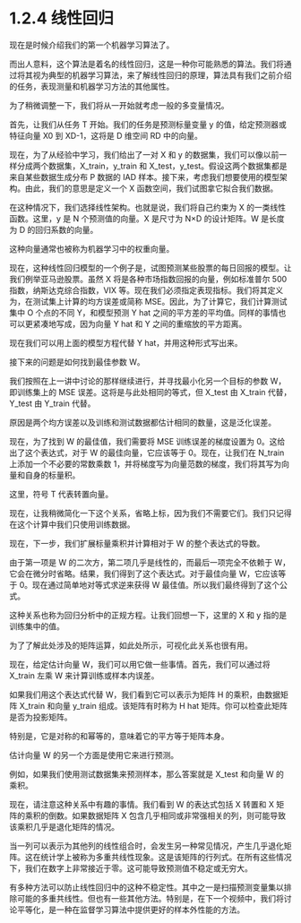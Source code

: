 # 1.2.4 线性回归

现在是时候介绍我们的第一个机器学习算法了。

而出人意料，这个算法是着名的线性回归，这是一种你可能熟悉的算法。我们将通过将其视为典型的机器学习算法，来了解线性回归的原理，算法具有我们之前介绍的任务，表现测量和机器学习方法的其他属性。

为了稍微调整一下，我们将从一开始就考虑一般的多变量情况。

首先，让我们从任务 T 开始。我们的任务是预测标量变量 y 的值，给定预测器或特征向量 X0 到 XD-1，这将是 D 维空间 RD 中的向量。

现在，为了从经验中学习，我们给出了一对 X 和 y 的数据集，我们可以像以前一样分成两个数据集，X_train，y_train 和 X_test，y_test。假设这两个数据集都是来自某些数据生成分布 P 数据的 IAD 样本。接下来，考虑我们想要使用的模型架构。由此，我们的意思是定义一个 X 函数空间，我们试图拿它拟合我们数据。

在这种情况下，我们选择线性架构。也就是说，我们将自己约束为 X 的一类线性函数。这里，y 是 N 个预测值的向量。X 是尺寸为 N×D 的设计矩阵。W 是长度为 D 的回归系数的向量。

这种向量通常也被称为机器学习中的权重向量。

现在，这种线性回归模型的一个例子是，试图预测某些股票的每日回报的模型。让我们例举亚马逊股票。虽然 X 将是各种市场指数回报的向量，例如标准普尔 500 指数，纳斯达克综合指数，VIX 等。现在我们必须指定表现指标。我们将其定义为，在测试集上计算的均方误差或简称 MSE。因此，为了计算它，我们计算测试集中 O 个点的不同 Y，和模型预测 Y hat 之间的平方差的平均值。同样的事情也可以更紧凑地写成，因为向量 Y hat 和 Y 之间的重缩放的平方距离。

现在我们可以用上面的模型方程代替 Y hat，并用这种形式写出来。

接下来的问题是如何找到最佳参数 W。

我们按照在上一讲中讨论的那样继续进行，并寻找最小化另一个目标的参数 W，即训练集上的 MSE 误差。这将是与此处相同的等式，但 X_test 由 X_train 代替，Y_test 由 Y_train 代替。

原因是两个均方误差以及训练和测试数据都估计相同的数量，这是泛化误差。

现在，为了找到 W 的最佳值，我们需要将 MSE 训练误差的梯度设置为 0。这给出了这个表达式，对于 W 的最佳向量，它应该等于 0。现在，让我们在 N_train 上添加一个不必要的常数乘数 1，并将梯度写为向量范数的梯度，我们将其写为向量和自身的标量积。

这里，符号 T 代表转置向量。

现在，让我稍微简化一下这个关系，省略上标，因为我们不需要它们。我们只记得在这个计算中我们只使用训练数据。

现在，下一步，我们扩展标量乘积并计算相对于 W 的整个表达式的导数。

由于第一项是 W 的二次方，第二项几乎是线性的，而最后一项完全不依赖于 W，它会在微分时省略。结果，我们得到了这个表达式。对于最佳向量 W，它应该等于 0。现在通过简单地对等式求逆来获得 W 最佳值。所以我们最终得到了这个公式。

这种关系也称为回归分析中的正规方程。让我们回想一下，这里的 X 和 y 指的是训练集中的值。

为了了解此处涉及的矩阵运算，如此处所示，可视化此关系也很有用。

现在，给定估计向量 W，我们可以用它做一些事情。首先，我们可以通过将 X_train 左乘 W 来计算训练或样本内误差。

如果我们用这个表达式代替 W，我们看到它可以表示为矩阵 H 的乘积，由数据矩阵 X_train 和向量 y_train 组成。该矩阵有时称为 H hat 矩阵。你可以检查此矩阵是否为投影矩阵。

特别是，它是对称的和幂等的，意味着它的平方等于矩阵本身。

估计向量 W 的另一个方面是使用它来进行预测。

例如，如果我们使用测试数据集来预测样本，那么答案就是 X_test 和向量 W 的乘积。

现在，请注意这种关系中有趣的事情。我们看到 W 的表达式包括 X 转置和 X 矩阵的乘积的倒数。如果数据矩阵 X 包含几乎相同或非常强相关的列，则可能导致该乘积几乎是退化矩阵的情况。

当一列可以表示为其他列的线性组合时，会发生另一种常见情况，产生几乎退化矩阵。这在统计学上被称为多重共线性现象。这是该矩阵的行列式。在所有这些情况下，我们在数字上非常接近于零。这可能导致预测值不稳定或无穷大。

有多种方法可以防止线性回归中的这种不稳定性。其中之一是扫描预测变量集以排除可能的多重共线性。但也有一些其他方法。特别是，在下一个视频中，我们将讨论平等化，是一种在监督学习算法中提供更好的样本外性能的方法。
